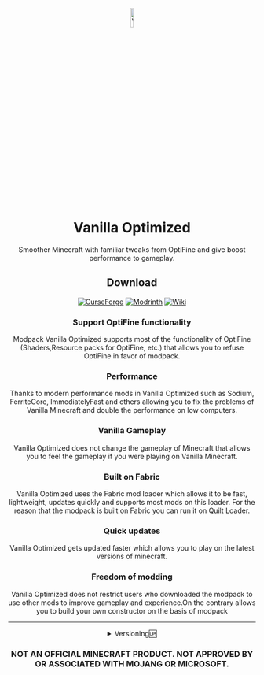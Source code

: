 <div align="center">

<img src="https://i.imgur.com/XNrsIvn.png" alt="VO logo" width="10%" height="10%">

# Vanilla Optimized


Smoother Minecraft with familiar tweaks from OptiFine and give boost performance to gameplay.

## Download

[![CurseForge][img-cf]][url-cf]
[![Modrinth][img-modrinth]][url-modrinth]
[![Wiki][img-wiki]][url-wiki]


### **Support OptiFine functionality**

Modpack Vanilla Optimized supports most of the functionality of OptiFine (Shaders,Resource  packs for OptiFine, etc.) that allows you to refuse OptiFine in favor of modpack.

### **Performance**

Thanks to modern performance mods in Vanilla Optimized such as Sodium, FerriteCore, ImmediatelyFast and others allowing you to fix the problems of Vanilla Minecraft and double the performance on low computers.

### **Vanilla Gameplay**

Vanilla Optimized does not change the gameplay of Minecraft that allows you to feel the gameplay if you were playing on Vanilla Minecraft.

### **Built on Fabric**

Vanilla Optimized uses the Fabric mod loader which allows it to be fast, lightweight, updates quickly and supports most mods on this loader. For the reason that the modpack is built on Fabric you can run it on Quilt Loader.

### Quick updates

Vanilla Optimized gets updated faster which allows you to play on the latest versions of minecraft.

### Freedom of modding

Vanilla Optimized does not restrict users who downloaded the modpack to use other mods to improve gameplay and experience.On the contrary allows you to build your own constructor on the basis of modpack



***

<details>
<summary>Versioning🆙</summary>

The versioning format is **`x.y.z-<pre-release>-<MC version>`**, where

- **`x:`** MAJOR version *(1.20 was 1.y.z, 1.21 was 2.y.z )*
- **`y:`** MINOR version (*Big updates - Mod addition/removal)*
- **`z:`** PATCH version (*Small changes - Micro Config Update,Mod Updates)*
- **`pre-release:`** For untested,breaking changes,not ready for use versions *(Values: alpha,beta)*
- the MC version taken is the minor release the version of VO is for.

**`x.y.z`** is reset to x.0.0 for every new MC release as different MC versions are very likely to have different mod sets available for them.

</details>

### NOT AN OFFICIAL MINECRAFT PRODUCT. NOT APPROVED BY OR ASSOCIATED WITH MOJANG OR MICROSOFT.

<!-- Images -->
[img-cf]: <https://img.shields.io/badge/Curseforge-black?style=for-the-badge&logo=curseforge&logoColor=%23b84304&logoSize=64&label=On&labelColor=black&color=%23b84304>
[img-modrinth]: <https://img.shields.io/badge/Modrint-black?style=for-the-badge&logo=modrinth&logoColor=%2300AF5C&logoSize=64&label=On&labelColor=black&color=%23017520>
[img-wiki]: <https://img.shields.io/badge/wiki-black?style=for-the-badge&logo=gitbook&logoColor=%237f03fc&logoSize=64&label=On&labelColor=black&color=%237f03fc>
[img-fabricmc]: <https://i.imgur.com/ZJzXcw4.png>

<!-- URLs -->
[url-cf]: <https://gist.github.com/chizusrevenge/da0b28cc9572668093d0f00508a5289b>
[url-modrinth]: <https://modrinth.com/modpack/vanillaoptimized>
[url-fabricmc]: <https://fabricmc.net/>
[url-wiki]: <https://vanilla-optimized.gitbook.io/vanilla-optimized>
